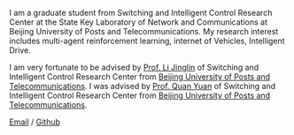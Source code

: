 I am a graduate student from Switching and Intelligent Control Research Center at the State Key Laboratory of Network and Communications at Beijing University of Posts and Telecommunications. My research interest includes multi-agent reinforcement learning, internet of Vehicles, Intelligent Drive.

I am very fortunate to be advised by [Prof. Li Jinglin](http://lijinglin.cn/index.php/start-page.html) of Switching and Intelligent Control Research Center from [Beijing University of Posts and Telecommunications](https://www.bupt.edu.cn/). I was advised by [Prof. Quan Yuan](https://quantumyuan.github.io/) of Switching and Intelligent Control Research Center from [Beijing University of Posts and Telecommunications](https://www.bupt.edu.cn/).

[Email](1371898362qq.com) / [Github](https://github.com/tanker-alt) 
